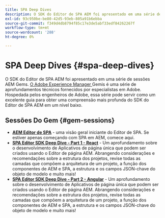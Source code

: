 ```yaml
---
title: SPA Deep Dives
description: O SDK do Editor de SPA AEM foi apresentado em uma série de sessões AEM Gems. Hospedada pelos engenheiros de Adobe, essa série pode servir como um excelente guia para obter uma compreensão mais profunda do SDK do Editor de SPA AEM em um nível baixo, hospedado pelos engenheiros de Adobe.
exl-id: 93c950be-be80-42d5-93eb-805a91b6ebba
source-git-commit: f349d4db8794f85c17e3de5abf33edf84262267f
workflow-type: tm+mt
source-wordcount: '288'
ht-degree: 0%

---
```


# SPA Deep Dives {#spa-deep-dives}

O SDK do Editor de SPA AEM foi apresentado em uma série de sessões AEM Gems. [O Adobe Experience Manager ](https://helpx.adobe.com/experience-manager/kt/eseminars/gems/aem-index.html) Gemis é uma série de aprofundamentos técnicos fornecidos por especialistas em Adobe. Hospedada pelos engenheiros de Adobe, essa série pode servir como um excelente guia para obter uma compreensão mais profunda do SDK do Editor de SPA AEM em um nível baixo.

## Sessões Do Gem {#gem-sessions}

* **[AEM Editor de SPA](https://helpx.adobe.com/experience-manager/kt/eseminars/gems/aem-spa-editor.html)**  - uma visão geral iniciante do Editor de SPA. Se estiver apenas começando com SPA em AEM, comece aqui.
* **[SPA Editor SDK Deep Dive - Part 1 - React](https://helpx.adobe.com/experience-manager/kt/eseminars/gems/SPA-Editor-SDK-Deep-Dive-React.html)**  - Um aprofundamento sobre o desenvolvimento de Aplicativos de página única que podem ser criados usando o Editor de página AEM. Abrangendo considerações e recomendações sobre a estrutura dos projetos, revise todas as camadas que compõem a arquitetura de um projeto, a função dos componentes de AEM e SPA, a estrutura e os campos JSON-chave do objeto de modelo e muito mais!
* **[SPA Editor SDK Deep Dive - Part 2 - Angular](https://helpx.adobe.com/experience-manager/kt/eseminars/gems/SPA-Editor-SDK-Deep-Dive-Angular.html)**  - Um aprofundamento sobre o desenvolvimento de Aplicativos de página única que podem ser criados usando o Editor de página AEM. Abrangendo considerações e recomendações sobre a estrutura dos projetos, revise todas as camadas que compõem a arquitetura de um projeto, a função dos componentes de AEM e SPA, a estrutura e os campos JSON-chave do objeto de modelo e muito mais!
